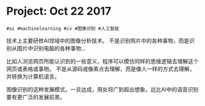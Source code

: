 # Project: Oct 22 2017

`#ai #machinelearning #cv #图像识别 #人工智能`

技术上主要研修AI领域中的图像分析技术。
不是识别照片中的各种事物，而是识别从图片中识别电脑的各种事物…

比如人浏览网页所能认识到的一些意义，程序可以模仿同样的思维逻辑去理解这个网页或表格或事物。
不是从源码或像素点去理解，而是像人一样的方式去理解，并转换为计算机语言。

图像识别的这种发展模式，一旦达成，用处将广到超出想象。远比AI中的语音识别要有更广泛的发展前景。